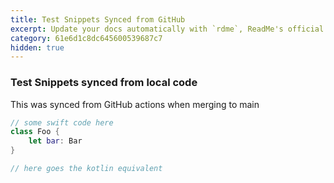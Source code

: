 ```yaml
---
title: Test Snippets Synced from GitHub
excerpt: Update your docs automatically with `rdme`, ReadMe's official CLI and GitHub Action!
category: 61e6d1c8dc645600539687c7
hidden: true
---
```


###  Test Snippets synced from local code

This was synced from GitHub actions when merging to main


```swift
// some swift code here
class Foo { 
    let bar: Bar
}
```
```kotlin
// here goes the kotlin equivalent
```
